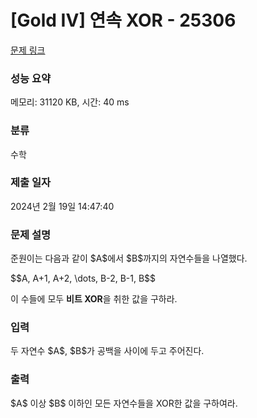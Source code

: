 # [Gold IV] 연속 XOR - 25306 

[문제 링크](https://www.acmicpc.net/problem/25306) 

### 성능 요약

메모리: 31120 KB, 시간: 40 ms

### 분류

수학

### 제출 일자

2024년 2월 19일 14:47:40

### 문제 설명

<p>준원이는 다음과 같이 $A$에서 $B$까지의 자연수들을 나열했다.</p>

<p>$$A, A+1, A+2, \dots, B-2, B-1, B$$</p>

<p>이 수들에 모두 <strong>비트 XOR</strong>을 취한 값을 구하라.</p>

### 입력 

 <p>두 자연수 $A$, $B$가 공백을 사이에 두고 주어진다.</p>

### 출력 

 <p>$A$ 이상 $B$ 이하인 모든 자연수들을 XOR한 값을 구하여라.</p>

